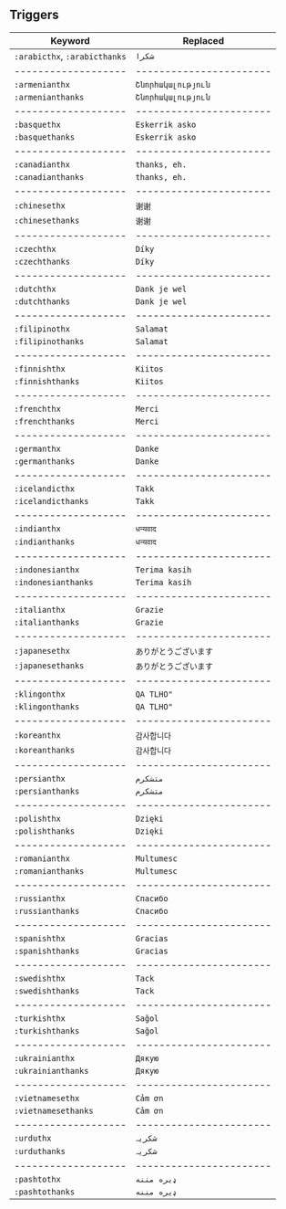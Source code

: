 ## Triggers

| Keyword             | Replaced                |
| ------------------- | ----------------------- |
| `:arabicthx`, `:arabicthanks`        | `شكرا`                  |
| ------------------- | ----------------------- |
| `:armenianthx`      | `Շնորհակալություն`       |
| `:armenianthanks`   | `Շնորհակալություն`       |
| ------------------- | ----------------------- |
| `:basquethx`        | `Eskerrik asko`         |
| `:basquethanks`     | `Eskerrik asko`         |
| ------------------- | ----------------------- |
| `:canadianthx`      | `thanks, eh.`           |
| `:canadianthanks`   | `thanks, eh.`           |
| ------------------- | ----------------------- |
| `:chinesethx`       | `谢谢`                  |
| `:chinesethanks`    | `谢谢`                  |
| ------------------- | ----------------------- |
| `:czechthx`         | `Díky`                  |
| `:czechthanks`      | `Díky`                  |
| ------------------- | ----------------------- |
| `:dutchthx`         | `Dank je wel`           |
| `:dutchthanks`      | `Dank je wel`           |
| ------------------- | ----------------------- |
| `:filipinothx`      | `Salamat`               |
| `:filipinothanks`   | `Salamat`               |
| ------------------- | ----------------------- |
| `:finnishthx`       | `Kiitos`                |
| `:finnishthanks`    | `Kiitos`                |
| ------------------- | ----------------------- |
| `:frenchthx`        | `Merci`                 |
| `:frenchthanks`     | `Merci`                 |
| ------------------- | ----------------------- |
| `:germanthx`        | `Danke`                 |
| `:germanthanks`     | `Danke`                 |
| ------------------- | ----------------------- |
| `:icelandicthx`     | `Takk`                  |
| `:icelandicthanks`  | `Takk`                  |
| ------------------- | ----------------------- |
| `:indianthx`        | `धन्यवाद`               |
| `:indianthanks`     | `धन्यवाद`               |
| ------------------- | ----------------------- |
| `:indonesianthx`    | `Terima kasih`          |
| `:indonesianthanks` | `Terima kasih`          |
| ------------------- | ----------------------- |
| `:italianthx`       | `Grazie`                |
| `:italianthanks`    | `Grazie`                |
| ------------------- | ----------------------- |
| `:japanesethx`      | `ありがとうございます`  |
| `:japanesethanks`   | `ありがとうございます`  |
| ------------------- | ----------------------- |
| `:klingonthx`       | `QA TLHO"`              |
| `:klingonthanks`    | `QA TLHO"`              |
| ------------------- | ----------------------- |
| `:koreanthx`        | `감사합니다`            |
| `:koreanthanks`     | `감사합니다`            |
| ------------------- | ----------------------- |
| `:persianthx`       | `متشکرم`                |
| `:persianthanks`    | `متشکرم`                |
| ------------------- | ----------------------- |
| `:polishthx`        | `Dzięki`                |
| `:polishthanks`     | `Dzięki`                |
| ------------------- | ----------------------- |
| `:romanianthx`      | `Multumesc`             |
| `:romanianthanks`   | `Multumesc`             |
| ------------------- | ----------------------- |
| `:russianthx`       | `Cпасибо`               |
| `:russianthanks`    | `Cпасибо`               |
| ------------------- | ----------------------- |
| `:spanishthx`       | `Gracias`               |
| `:spanishthanks`    | `Gracias`               |
| ------------------- | ----------------------- |
| `:swedishthx`       | `Tack`                  |
| `:swedishthanks`    | `Tack`                  |
| ------------------- | ----------------------- |
| `:turkishthx`       | `Sağol`                 |
| `:turkishthanks`    | `Sağol`                 |
| ------------------- | ----------------------- |
| `:ukrainianthx`     | `Дякую`                 |
| `:ukrainianthanks`  | `Дякую`                 |
| ------------------- | ----------------------- |
| `:vietnamesethx`    | `Cảm ơn`                |
| `:vietnamesethanks` | `Cảm ơn`                |
| ------------------- | ----------------------- |
| `:urduthx`          | `شکریہ`                 |
| `:urduthanks`       | `شکریہ`                 |
| ------------------- | ----------------------- |
| `:pashtothx`        | `ډیره مننه`             |
| `:pashtothanks`     | `ډیره مننه`             |
